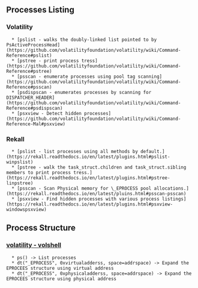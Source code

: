 ## Processes Listing
   ### Volatility
      * [pslist - walks the doubly-linked list pointed to by PsActiveProcessHead](https://github.com/volatilityfoundation/volatility/wiki/Command-Reference#pslist)
      * [pstree - print process tress](https://github.com/volatilityfoundation/volatility/wiki/Command-Reference#pstree)
      * [psscan - enumerate processes using pool tag scanning](https://github.com/volatilityfoundation/volatility/wiki/Command-Reference#psscan)
      * [psdispscan - enumerates processes by scanning for DISPATCHER_HEADER](https://github.com/volatilityfoundation/volatility/wiki/Command-Reference#psdispscan)
      * [psxview - Detect hidden processes](https://github.com/volatilityfoundation/volatility/wiki/Command-Reference-Mal#psxview)
   ### Rekall
      * [pslist - list processes using all methods by default.](https://rekall.readthedocs.io/en/latest/plugins.html#pslist-winpslist)
      * [pstree - walk the task_struct.children and task_struct.sibling members to print process tress.](https://rekall.readthedocs.io/en/latest/plugins.html#pstree-linpstree)
      * [psscan - Scan Physical memory for \_EPROCESS pool allocations.](https://rekall.readthedocs.io/en/latest/pluins.html#psscan-psscan)
      * [psxview - Find hidden processes with various process listings](https://rekall.readthedocs.io/en/latest/plugins.html#psxview-windowspsxview)
## Process Structure
   ### [volatility - volshell](https://github.com/volatilityfoundation/volatility/wiki/Command-Reference#volshell)

      * ps() -> List processes
      * dt("_EPROCESS", 0xvirtualadderss, space=addrspace) -> Expand the EPROCEES structure using virtual address
      * dt("_EPROCESS", 0xphysicaladderss, space=addrspace) -> Expand the EPROCEES structure using physical address
